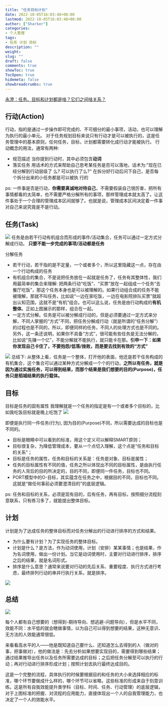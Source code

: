 ```yaml
---
title: "任务目标计划"
date: 2022-10-05T16:03:48+08:00 
lastmod: 2022-10-05T16:03:48+08:00
author: ["Sharker"] 
categories: 
- 个人管理
tags: 
- 任务 计划 目标
description: ""
weight: 
slug: ""
draft: false 
comments: true 
showToc: true 
TocOpen: true 
hidemeta: false 
showbreadcrumbs: true 
---
```


[永澄：任务、目标和计划都是啥？它们之间啥关系？](https://mp.weixin.qq.com/s/AkkLJvfYq8T8N-UWkBJY_w?)

## 行动(Action)
行动，指的是通过一步操作即可完成的、不可细分的最小事项，活动，也可以理解为执行的最小单元。
对于任务规划目标来说只有行动才是可以被执行的，这是任务管理中的基本原则，任何任务，目标，计划都需要转化成行动才能被执行。
行动概念的用法，通常有两种:
* 规范描述
当你提到行动时，其中必须包含**动词**
* 落实任务
用话术的方式来帮助自己思考某任务是否可以落地，话术为:"现在已经分解到行动层级了
么? 可以执行了么?" 在拆分好行动后问下自己，是否每个拆分出来的小任务都是可以被执
行的

ps: 
一件事是否是行动，**你需要真诚地对待自己**，不需要假装自己很厉害，把所有事情都看的太简单，也不需要严格分解所有的事项，那样管理成本就太高了。让这件事处于一个合理的管理成本区间就够了。也就是说，管理成本区间决定着一件事对自己来说究竟是不是行动。

## 任务(Task)
![](http://media.wjbbf.cn/mweb/16649521420925.jpg)
任务是由若干行动有机组合而形成的事件/活动集合，任务可以通过一定方式分解成行动。
**只要不能一步完成的事项/活动都是任务**

分解任务
* 若干行动，若干指的是不定量，一个或者多个，所以这里隐藏这一点，存在由一个行动构成的任务
* 有机组合的集合，不是说把任务放在一起就是任务了，任务有其整体性，我们用最简单的集合来理解: 把两条行动“吃饭”、“买票”放在一起组成一个任务“去餐厅吃饭”，那这个任务本身也是可以被理解的。如果行动组合成的任务不能被理解，那就不叫任务，比如说“一边在家吃饭，一边在电影院排队买票”就超出认知范围，这就不是“有机”组合。也可以这么说，任务是由行动构成的**有机整体**。正如上图展示的那样，组合在一起。
* 一定方式分解。任务是可以被分解成行动的，但是必须要通过一定方式来分解，不同人掌握的“方式”不同，把任务分解成行动（就是所谓的“任务分解”）的过程也是不同的，所以，即便同样的任务，不同人的处理方式也是不同的。另外，这一条还说明，如果你不具备“方式”，很可能有些任务是无法分解的，比如说“先赚一个亿”，不能分解就不能执行，就只能卡在那。**引申一下：如果你发现自己卡住了，不要抱怨/低落/挫败，而是要去找到有效的“方式”**

![](http://media.wjbbf.cn/mweb/16649525131439.jpg)
总结下: 从整体上看，任务是一个整体，打开他的表面，他还是若干任务构成的有机集合，这个集合可以通过某种方式分解成一个个的行动，**之所以有任务，就是因为通过实施任务，可以得到结果，而那个结果是我们想要的目的(Purpose)，任务只是稻城结果的执行载体。**

## 目标
目标是任务的固有属性
我理解就是一个任务的指定是有一个或者多个目标的，比如我吃饭目标就是晚上吃饱了
![](http://media.wjbbf.cn/mweb/16649529680090.jpg)

即便是执行同一件任务(行为), 因为目的(Purpose)不同，所以需要达成的目标也是不同的。

* 目标是眼睛中可以看到的标准，用这个定义可以解释SMART原则；
* 目标很复杂，为降低管理成本，要从一个点切入理解，这个点是“任务和目标的关系”；
* 目标是任务的属性，任务和目标的关系是：任务是对象、目标是属性；
* 任务的目标属性有不同的值，任务之所以体现出不同的目标属性，是由执行任务的人背后的目的所决定的，目的不同，即便同一件任务，目标也不同。
* PORT模型中的O-目标，其实蕴含在任务之中，根据目的不同，目标也不同。这就是“做任何事前必须要澄清目的”的底层逻辑。

ps:
任务和目标的关系，必须是现有目的，后有任务，再有目标，按照细分流程刻意联系，只有练习多了，就能提出整体目标。

## 计划
计划是为了达成任务的整体目标而对任务分解出的行动进行排序的方式和结果。
* 为什么要有计划？为了实现任务的整体目标。
* 计划是什么？是方法，作为动词使用，计划（安排）某某事情；也是结果，作为名词使用，做出一份计划。当它是动词使用时，主要对行动进行排序，排序之后的结果，就是名词形式。
* 排序是什么意思？通常来说要对行动的先后关系、重要程度、执行方式进行考虑，最终排列行动的串并行执行关系，就是排序。

![](http://media.wjbbf.cn/mweb/16649540180360.jpg)

## 总结
![](http://media.wjbbf.cn/mweb/16649540868720.jpg)

每个人都有自己想要的（想得到-期待导向、想逃避-问题导向），但是水平不同，效能不同：水平低的就会瞎做事情，以为自己可以得到想要的结果，这种无意识、无方法的人效能通常很低。

来看看高水平的人——他是既知道自己要什么、还知道怎么去得到的人（做对的事，把事做对），他的做法是：先去分析如果想要实现目的，需要得到哪些结果；通过结果推导出任务以及任务所需要达成的目标；之后把任务分解至可以执行的行动；再对行动进行排序形成计划；按照计划去执行最终达成目的。

这是一个完整的流程，具体执行的时候要根据目的和任务的大小来选择相应的标准，哪个环节要做成什么样的，哪个环节可以省略，这些标准的形成来自于刻意训练。这是所有自我效能提升类学科（目标、时间、任务、行动管理）的底层逻辑，对于上图标准的把握、对流程的应用能力，直接体现出一个人的自我管理能力，也决定了一个人的效能水平。
